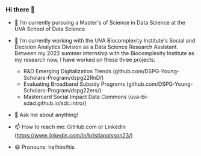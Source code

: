 ### Hi there 👋

- 🌱 I’m currently pursuing a Master's of Science in Data Science at the UVA School of Data Science

- 🔭 I’m currently working with the UVA Biocomplexity Institute's Social and Decision Analytics Division as a Data Science Research Assistant. Between my 2022 summer internship with the Biocomplexity Institute as my research now, I have worked on these three projects:
    -  R&D Emerging Digitalization Trends (github.com/DSPG-Young-Scholars-Program/dspg22RnD/)
    -  Evaluating Broadband Subsidy Programs (github.com/DSPG-Young-Scholars-Program/dspg22ers/)
    -  Mastercard Social Impact Data Commons (uva-bi-sdad.github.io/sdc.intro/)

- 💬 Ask me about anything!

- 📫 How to reach me: GitHub.com or LinkedIn (https://www.linkedin.com/in/kristianolsson23/)

- 😄 Pronouns: he/him/his

